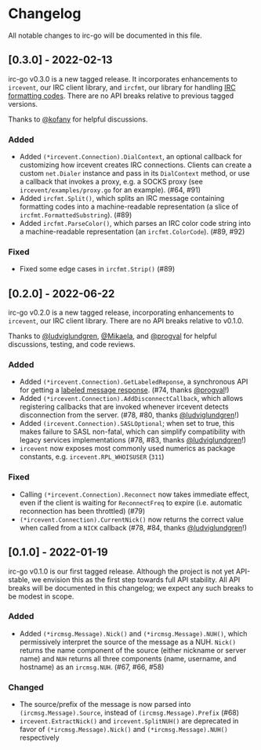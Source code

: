 # Changelog
All notable changes to irc-go will be documented in this file.

## [0.3.0] - 2022-02-13

irc-go v0.3.0 is a new tagged release. It incorporates enhancements to `ircevent`, our IRC client library, and `ircfmt`, our library for handling [IRC formatting codes](https://modern.ircdocs.horse/formatting.html). There are no API breaks relative to previous tagged versions.

Thanks to [@kofany](https://github.com/kofany) for helpful discussions.

### Added
* Added `(*ircevent.Connection).DialContext`, an optional callback for customizing how ircevent creates IRC connections. Clients can create a custom `net.Dialer` instance and pass in its `DialContext` method, or use a callback that invokes a proxy, e.g. a SOCKS proxy (see `ircevent/examples/proxy.go` for an example). (#64, #91)
* Added `ircfmt.Split()`, which splits an IRC message containing formatting codes into a machine-readable representation (a slice of `ircfmt.FormattedSubstring`). (#89)
* Added `ircfmt.ParseColor()`, which parses an IRC color code string into a machine-readable representation (an `ircfmt.ColorCode`). (#89, #92)

### Fixed
* Fixed some edge cases in `ircfmt.Strip()` (#89)

## [0.2.0] - 2022-06-22

irc-go v0.2.0 is a new tagged release, incorporating enhancements to `ircevent`, our IRC client library. There are no API breaks relative to v0.1.0.

Thanks to [@ludviglundgren](https://github.com/ludviglundgren), [@Mikaela](https://github.com/Mikaela), and [@progval](https://github.com/progval) for helpful discussions, testing, and code reviews.

### Added
* Added `(*ircevent.Connection).GetLabeledReponse`, a synchronous API for getting a [labeled message response](https://ircv3.net/specs/extensions/labeled-response). (#74, thanks [@progval](https://github.com/progval)!)
* Added `(*ircevent.Connection).AddDisconnectCallback`, which allows registering callbacks that are invoked whenever ircevent detects disconnection from the server. (#78, #80, thanks [@ludviglundgren](https://github.com/ludviglundgren)!)
* Added `(ircevent.Connection).SASLOptional`; when set to true, this makes failure to SASL non-fatal, which can simplify compatibility with legacy services implementations (#78, #83, thanks [@ludviglundgren](https://github.com/ludviglundgren)!)
* `ircevent` now exposes most commonly used numerics as package constants, e.g. `ircevent.RPL_WHOISUSER` (`311`)

### Fixed
* Calling `(*ircevent.Connection).Reconnect` now takes immediate effect, even if the client is waiting for `ReconnectFreq` to expire (i.e. automatic reconnection has been throttled) (#79)
* `(*ircevent.Connection).CurrentNick()` now returns the correct value when called from a `NICK` callback (#78, #84, thanks [@ludviglundgren](https://github.com/ludviglundgren)!)

## [0.1.0] - 2022-01-19

irc-go v0.1.0 is our first tagged release. Although the project is not yet API-stable, we envision this as the first step towards full API stability. All API breaks will be documented in this changelog; we expect any such breaks to be modest in scope.

### Added
* Added `(*ircmsg.Message).Nick()` and `(*ircmsg.Message).NUH()`, which permissively interpret the source of the message as a NUH. `Nick()` returns the name component of the source (either nickname or server name) and `NUH` returns all three components (name, username, and hostname) as an `ircmsg.NUH`. (#67, #66, #58)

### Changed
* The source/prefix of the message is now parsed into `(ircmsg.Message).Source`, instead of `(ircmsg.Message).Prefix` (#68)
* `ircevent.ExtractNick()` and `ircevent.SplitNUH()` are deprecated in favor of `(*ircmsg.Message).Nick()` and `(*ircmsg.Message).NUH()` respectively
